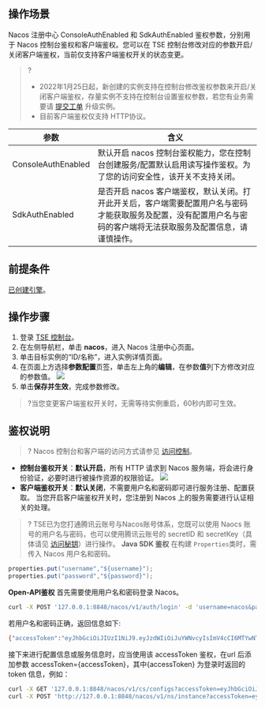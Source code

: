 ## 操作场景

Nacos 注册中心 ConsoleAuthEnabled 和 SdkAuthEnabled 鉴权参数，分别用于 Nacos 控制台鉴权和客户端鉴权。您可以在 TSE 控制台修改对应的参数开启/关闭客户端鉴权，当前仅支持客户端鉴权开关的状态变更。

> ? 
> - 2022年1月25日起，新创建的实例支持在控制台修改鉴权参数来开启/关闭客户端鉴权，存量实例不支持在控制台设置鉴权参数，若您有业务需要请 [提交工单](https://console.cloud.tencent.com/workorder/category) 升级实例。
> - 目前客户端鉴权仅支持 HTTP协议。

| 参数               | 含义                                                         |
| ------------------ | ------------------------------------------------------------ |
| ConsoleAuthEnabled | 默认开启 nacos 控制台鉴权能力，您在控制台创建服务/配置默认启用读写操作鉴权。为了您的访问安全性，该开关不支持关闭。 |
| SdkAuthEnabled     | 是否开启 nacos 客户端鉴权，默认关闭。打开此开关后，客户端需要配置用户名与密码才能获取服务及配置，没有配置用户名与密码的客户端将无法获取服务及配置信息，请谨慎操作。 |

## 前提条件

[已创建引擎](https://cloud.tencent.com/document/product/1364/58416)。

## 操作步骤

1. 登录 [TSE 控制台](https://console.cloud.tencent.com/tse)。
2. 在左侧导航栏，单击 **nacos**，进入 Nacos 注册中心页面。
3. 单击目标实例的“ID/名称”，进入实例详情页面。
4. 在页面上方选择**参数配置**页签，单击左上角的**编辑**，在参数**值**列下方修改对应的参数值。
   ![](https://qcloudimg.tencent-cloud.cn/raw/8000ad168db49afe313cdc28729ddfd6.png)
5. 单击**保存并生效**，完成参数修改。
> ?当您变更客户端鉴权开关时，无需等待实例重启，60秒内即可生效。



## 鉴权说明

> ? Nacos 控制台和客户端的访问方式请参见 [访问控制](https://cloud.tencent.com/document/product/1364/63998)。

- **控制台鉴权开关**：**默认开启**，所有 HTTP 请求到 Nacos 服务端，将会进行身份验证，必要时进行被操作资源的权限验证。
  ![](https://qcloudimg.tencent-cloud.cn/raw/7cbe45e0c80655317edd6e7ff1367bc1.png)
- **客户端鉴权开关**：**默认关闭**，不需要用户名和密码即可进行服务注册、配置获取。
  当您开启客户端鉴权开关时，您注册到 Nacos 上的服务需要进行认证相关的处理。
>? TSE已为您打通腾讯云账号与Nacos账号体系，您既可以使用 Naocs 账号的用户名与密码，也可以使用腾讯云账号的 secretID 和 secretKey（具体请见 [访问秘钥](https://cloud.tencent.com/document/product/598/40487)）进行操作。
  **Java SDK 鉴权**
  在构建 `Properties`类时，需传入 Nacos 用户名和密码。
  ```java
  properties.put("username","${username}");
  properties.put("password","${password}");
  ```

  **Open-API鉴权**
  首先需要使用用户名和密码登录 Nacos。
  ```bash
  curl -X POST '127.0.0.1:8848/nacos/v1/auth/login' -d 'username=nacos&password=nacos'
  ```
  若用户名和密码正确，返回信息如下:
  ```bash
  {"accessToken":"eyJhbGciOiJIUzI1NiJ9.eyJzdWIiOiJuYWNvcyIsImV4cCI6MTYwNTYyOTE2Nn0.2TogGhhr11_vLEjqKko1HJHUJEmsPuCxkur-CfNojDo","tokenTtl":18000,"globalAdmin":true}
  ```
  接下来进行配置信息或服务信息时，应当使用该 accessToken 鉴权，在url 后添加参数 accessToken={accessToken}，其中{accessToken} 为登录时返回的 token 信息，例如：
  ```bash
  curl -X GET '127.0.0.1:8848/nacos/v1/cs/configs?accessToken=eyJhbGciOiJIUzI1NiJ9.eyJzdWIiOiJuYWNvcyIsImV4cCI6MTYwNTYyMzkyM30.O-s2yWfDSUZ7Svd3Vs7jy9tsfDNHs1SuebJB4KlNY8Q&dataId=nacos.example.1&group=nacos_group'
  curl -X POST 'http://127.0.0.1:8848/nacos/v1/ns/instance?accessToken=eyJhbGciOiJIUzI1NiJ9.eyJzdWIiOiJuYWNvcyIsImV4cCI6MTYwNTYyMzkyM30.O-s2yWfDSUZ7Svd3Vs7jy9tsfDNHs1SuebJB4KlNY8Q&port=8848&healthy=true&ip=11.11.11.11&weight=1.0&serviceName=nacos.test.3&encoding=GBK&namespaceId=n1'
  ```

  
